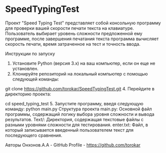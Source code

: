 # SpeedTypingTest
Проект "Speed Typing Test" представляет собой консольную программу для проверки вашей скорости печати текста на клавиатуре. Пользователь выбирает уровень сложности предложенной ему программе, после завершения печатания текста программа вычисляет скорость печати, время затраченное на тест и точность ввода. 

Инструкции по запуску
1. Установите Python (версия 3.x) на ваш компьютер, если он еще не установлен.
2. Клонируйте репозиторий на локальный компьютер с помощью следующей команды:

  git clone https://github.com/torokar/SpeedTypingTest.git
4. Перейдите в директорию проекта:

  cd speed_typing_test
5. Запустите программу, введя следующую команду:
  python main.py
Структура проекта
main.py: Основной файл программы, содержащий логику выбора уровня сложности и вывода результатов.
Text/: Директория, содержащая текстовые файлы с разными уровнями сложности для тестирования.
enter.txt: Файл, в который записывается введенный пользователем текст для последующего сравнения.

Авторы
Онхонов.А.А - GitHub Profile - https://github.com/torokar

